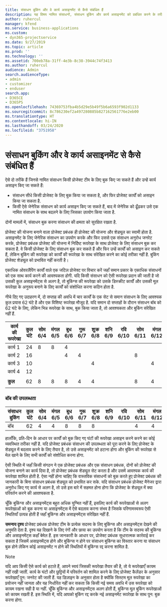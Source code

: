 ```yaml
---
title: संसाधन बुकिंग और वे कार्य असाइनमेंट से कैसे संबंधित हैं
description: यह विषय नामित संसाधनों, संसाधन बुकिंग और कार्य असाइनमेंट को प्रबंधित करने के तरीके और वे एक दूसरे से कैसे संबंधित हैं, के बारे में जानकारी प्रदान करता है।
author: ruhercul
manager: kfend
ms.service: business-applications
ms.custom:
- dyn365-projectservice
ms.date: 9/27/2019
ms.topic: article
ms.prod: ''
ms.technology: ''
ms.assetid: 700eb78a-31ff-4e3b-8c38-3944c74f3413
ms.author: ruhercul
audience: Admin
search.audienceType:
- admin
- customizer
- enduser
search.app:
- D365CE
- D365PS
ms.openlocfilehash: 74369753fba4b5d29e5b49f5b6a6593f902d1133
ms.sourcegitcommit: 8c786230ef2a497280885b827162561776e2eb00
ms.translationtype: HT
ms.contentlocale: hi-IN
ms.lasthandoff: 03/24/2020
ms.locfileid: "3751958"
---
```

# <a name="resource-bookings-and-how-they-relate-to-task-assignments"></a>संसाधन बुकिंग और वे कार्य असाइनमेंट से कैसे संबंधित हैं


ऐसे दो तरीके हैं जिनसे नामित संसाधन किसी प्रोजेक्ट टीम के लिए बुक किए जा सकते हैं और उन्हें कार्य असाइन किए जा सकते हैं:

- संसाधन सीधे किसी प्रोजेक्ट के लिए बुक किया जा सकता है, और फिर प्रोजेक्ट कार्यों को असाइन किया जा सकता है.
- किसी ऐसे जेनेरिक संसाधन को कार्य असाइन किए जा सकते हैं, बाद में जेनेरिक को ढूँढकर उसे एक नामित संसाधन के साथ बदलने के लिए जिसका उपयोग किया जाता है. 

दोनों मामलों में, संसाधन बुक करना संसाधन की क्षमता को सुरक्षित रखता है.

प्रोजेक्ट की योजना बनाने वाला प्रोजेक्ट प्रबंधक ही प्रोजेक्ट की योजना और शेड्यूल का स्वामी होता है. असाइनमेंट के लिए जेनेरिक संसाधन का उपयोग करके और फिर उससे एक संसाधन अनुरोध जनरेट करके, प्रोजेक्ट प्रबंधक प्रोजेक्ट की योजना में निर्दिष्ट रूपरेखा के साथ प्रोजेक्ट के लिए संसाधन बुक कर सकता है. वे किसी प्रोजेक्ट के लिए संसाधन बुक कर सकते हैं और फिर उन्हें कार्यों को असाइन कर सकते हैं, लेकिन बुकिंग की रूपरेखा को कार्यों की रूपरेखा के साथ संरेखित करने का कोई तरीका नहीं है. बुकिंग प्रोजेक्ट शेड्यूल को प्रभावित नहीं करती है।

एकाधिक ओवरलैपिंग कार्यों वाले एक जटिल प्रोजेक्ट पर विचार करें जहाँ समान प्रकार के एकाधिक संसाधनों को एक साथ कार्य करने की आवश्यकता होगी. यदि किसी संसाधन को ऐसी रूपरेखा प्रदान की जाती है जो उसकी कुल असाइनमेंट्स से अलग है, तो बुकिंग्स की रूपरेखा को उसके डिस्क्रीट कार्यों और उसकी मूल रूपरेखा के अनुरूप बनाने के लिए कार्यों को संशोधित करना कठिन होता है.

नीचे दिए गए उदाहरण में, दो सप्ताह की अवधि में चार कार्यों के एक सेट से समान संसाधन के लिए आवश्यक कुल प्रयास 62 घंटे है और एक विशिष्ट रूपरेखा मौजूद है. यदि समान दो सप्ताहों के दौरान संसाधन बॉब को 62 घंटे के लिए, लेकिन भिन्न रूपरेखा के साथ, बुक किया जाता है, तो आवश्यकता और बुकिंग संरेखित नहीं हैं.

| **कार्य की रूपरेखा**    | **कुल घंटे** | सोम 6/4 | मंगल 6/5 | बुध 6/6 | गुरू 6/7 | शुक्र 6/8 | शनि 6/9 | रवि 6/10 | सोम 6/11 | मंगल 6/12 | बुध 6/13 | गुरू 6/14 | शुक्र 6/15 |
|----------------------|-----------------|--------|--------|--------|--------|--------|--------|---------|---------|---------|---------|---------|---------|
| कार्य 1               | 24              | 8      | 8      | 4      |        |        |        |         |         |         | 4       |         |         |
| कार्य 2               | 16              |        |        | 4      | 4      |        |        |         | 8       |         |         |         |         |
| कार्य 3               | 10              |        |        |        |        | 4      |        |         |         | 4       |         | 2       |         |
| कार्य 4               | 12              |        |        |        |        |        |        |         |         |         | 4       |         | 8       |
|                      |                 |        |        |        |        |        |        |         |         |         |         |         |         |
| **कुल**           | 62              | 8      | 8      | 8      | 4      | 4      |        |         | 8       | 4       | 8       | 2       | 8       |
|                      |                 |        |        |        |        |        |        |         |         |         |         |

### <a name="bobs-availability"></a>बॉब की उपलब्धता
| **संसाधन बुकिंग** | **कुल घंटे** | सोम 6/4 | मंगल 6/5 | बुध 6/6 | गुरू 6/7 | शुक्र 6/8 | शनि 6/9 | रवि 6/10 | सोम 6/11 | मंगल 6/12 | बुध 6/13 | गुरू 6/14 | शुक्र 6/15 |
|------------------------|-----------------|--------|--------|--------|--------|--------|--------|---------|---------|---------|---------|---------|---------|
| बॉब                    | 62              | 4      | 4      | 8      | 8      | 8      |        |         | 4       | 4       | 8       | 8       | 6       |

हालाँकि, प्रति-दिन के आधार पर कार्यों को बुक किए गए घंटों की रूपरेखा असाइन करने करने का कोई व्यवस्थित तरीका नहीं है. यदि प्रोजेक्ट प्रबंधक संसाधन की उपलब्धता को पूरा करने के लिए प्रोजेक्ट के शेड्यूल में बदलाव करने के लिए तैयार है, तो उसे असाइनमेंट को हटाना होगा और बुकिंग की रूपरेखा से मेल खाने के लिए सभी कार्यों को संशोधित करना होगा.

ऐसी स्थिति में जहाँ किसी संगठन ने एक प्रोजेक्ट प्रबंधक और एक संसाधन प्रबंधक, दोनों को प्रोजेक्ट की योजना बनाने का कार्य दिया है, तो प्रोजेक्ट प्रबंधक शेड्यूल सेट करता है और उसमें आवश्यक कार्य की रूपरेखा शामिल होती है. ऐसा नहीं होना चाहिए कि वास्तविक संसाधनों को बुक करते हुए प्रोजेक्ट प्रबंधक की जानकारी के बिना संसाधन प्रबंधक शेड्यूल को प्रभावित कर सके. यदि संसाधन प्रबंधक प्रोजेक्ट मैनेजर द्वारा अनुरोध किए गए कार्य से अलग है, तो उसे इस बारे में सहमत होना होगा कि प्रोजेक्ट के शेड्यूल में क्या परिवर्तन करने की आवश्यकता है.

चूँकि बुकिंग्स और असाइनमेंट्‍स बहुत अधिक युग्मित नहीं हैं, इसलिए कार्य की रूपरेखाओं से अलग रूपरेखाओं को बुक करना या असाइनमेंट्स में ऐसे बदलाव करना संभव है जिसके परिणामस्वरूप ऐसी स्थितियाँ उत्पन्न होती हैं जहाँ बुकिंग्स और असाइनमेंट्स संरेखित नहीं हैं.

**समन्वय दृश्य** प्रोजेक्ट प्रबंधक प्रोजेक्ट टीम के प्रत्येक सदस्य के लिए बुकिंग्स और असाइनमेंट्स देखने की अनुमति देता है. दृश्य यह दिखाने के लिए रंगों और छाया का उपयोग करता है कि टीम के सदस्य की बुकिंग्स और असाइनमेंट्स कहाँ बेमेल हैं. इस जानकारी के आधार पर, प्रोजेक्ट प्रबंधक सुधारात्मक कार्रवाई कर सकता है जिसमें असाइनमेंट्स होने और बुकिंग्स न होने पर संसाधन बुकिंग्स का विस्तार करना या संसाधन बुक होने लेकिन कोई असाइनमेंट न होने की स्थितियों में बुकिंग्स रद्द करना शामिल है.

> [!NOTE]
> यदि आप किसी ऐसे कार्य को हटाते हैं, आपने स्वयं जिसकी रूपरेखा तैयार की है, तो ये रूपरेखाएँ कायम नहीं रखी जातीं. कार्य के घंटों और छुट्टियों में परिवर्तन को शामिल करने के लिए प्रोजेक्ट कैलेंडर के अनुसार रूपरेखाएँ पुन: जनरेट की जाती हैं. यह डिज़ाइन के अनुसार होता है क्योंकि सिस्टम मूल रूपरेखा का प्रयोजन नहीं जानता और यह निर्धारित नहीं कर सकता कि किसी नई समय अवधि में उस रूपरेखा को कायम रखना सही है या नहीं. चूँकि बुकिंग्स और असाइनमेंट्‍स अलग होती हैं, बुकिंग्स मूल बुकिंग रूपरेखाओं को कायम रखती हैं. इस स्थिति में, यदि आपको बुकिंग रद्द करके नई असाइनमेंट रूपरेखा के साथ पुन: बुक करना होगा.

